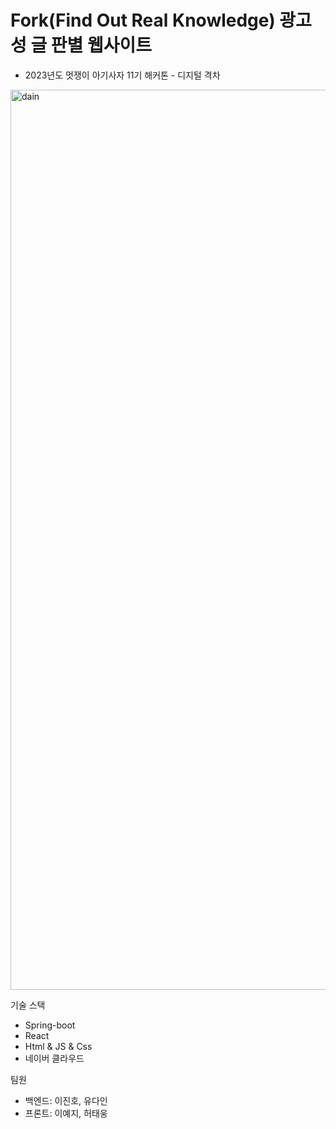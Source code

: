 # Fork(Find Out Real Knowledge) 광고성 글 판별 웹사이트

- 2023년도 멋쟁이 아기사자 11기 해커톤 - 디지털 격차
<img width="1440" alt="dain" src="https://github.com/ryudain05/Hackathon_Fork/assets/75834815/4b91278f-e670-421f-81bc-995bf1d8b586">

기술 스택
- Spring-boot
- React
- Html & JS & Css
- 네이버 클라우드


팀원
- 백엔드: 이진호, 유다인
- 프론트: 이예지, 허태웅

